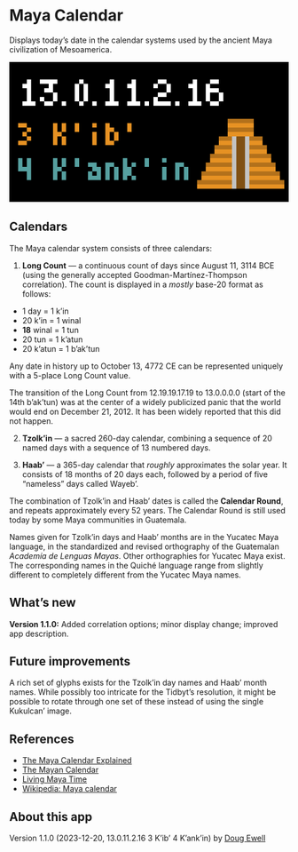 # Maya Calendar

Displays today’s date in the calendar systems used by the ancient Maya civilization of Mesoamerica.

![Maya Calendar app](maya_calendar.png)

## Calendars

The Maya calendar system consists of three calendars:

1. **Long Count** — a continuous count of days since August 11, 3114 BCE (using the generally accepted Goodman-Martínez-Thompson correlation). The count is displayed in a *mostly* base-20 format as follows:

* 1 day = 1 k’in
* 20 k’in = 1 winal
* **18** winal = 1 tun
* 20 tun = 1 k’atun
* 20 k’atun = 1 b’ak’tun

Any date in history up to October 13, 4772 CE can be represented uniquely with a 5-place Long Count value.

The transition of the Long Count from 12.19.19.17.19 to 13.0.0.0.0 (start of the 14th b’ak’tun) was at the center of a widely publicized panic that the world would end on December 21, 2012. It has been widely reported that this did not happen.

2. **Tzolk’in** — a sacred 260-day calendar, combining a sequence of 20 named days with a sequence of 13 numbered days.

3. **Haab’** — a 365-day calendar that *roughly* approximates the solar year. It consists of 18 months of 20 days each, followed by a period of five “nameless” days called Wayeb’.

The combination of Tzolk’in and Haab’ dates is called the **Calendar Round**, and repeats approximately every 52 years. The Calendar Round is still used today by some Maya communities in Guatemala.

Names given for Tzolk’in days and Haab’ months are in the Yucatec Maya language, in the standardized and revised orthography of the Guatemalan *Academía de Lenguas Mayas*. Other orthographies for Yucatec Maya exist. The corresponding names in the Quiché language range from slightly different to completely different from the Yucatec Maya names.

## What’s new

**Version 1.1.0:** Added correlation options; minor display change; improved app description.

## Future improvements

A rich set of glyphs exists for the Tzolk’in day names and Haab’ month names. While possibly too intricate for the Tidbyt’s resolution, it might be possible to rotate through one set of these instead of using the single Kukulcan’ image.

## References

* [The Maya Calendar Explained](https://www.mayaarchaeologist.co.uk/public-resources/maya-world/maya-calendar-system/)
* [The Mayan Calendar](https://pauahtun.org/Calendar/Default.htm)
* [Living Maya Time ](https://maya.nmai.si.edu/calendar)
* [Wikipedia: Maya calendar](https://en.wikipedia.org/wiki/Maya_calendar)

## About this app

Version 1.1.0 (2023-12-20, 13.0.11.2.16  3 K’ib’ 4 K’ank’in) by [Doug Ewell](http://ewellic.org)
